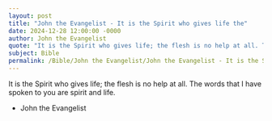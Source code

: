 ```yaml
---
layout: post
title: "John the Evangelist - It is the Spirit who gives life the"
date: 2024-12-28 12:00:00 -0000
author: John the Evangelist
quote: "It is the Spirit who gives life; the flesh is no help at all. The words that I have spoken to you are spirit and life."
subject: Bible
permalink: /Bible/John the Evangelist/John the Evangelist - It is the Spirit who gives life the
---
```


It is the Spirit who gives life; the flesh is no help at all. The words that I have spoken to you are spirit and life.

- John the Evangelist
